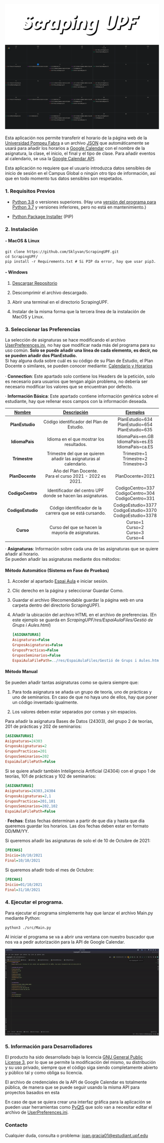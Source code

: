 ![](./res/Tittle.png)
![](./res/GoogleCalendar.png)
<br> <br>
Esta aplicación nos permite transferir el horario de la página web de la [Universidad Pompeu Fabra](https://www.upf.edu) a un archivo [JSON](https://en.wikipedia.org/wiki/JSON) que automáticamente se usará para añadir los horarios a [Google Calendar](https://calendar.google.com/calendar/u/0/r) con el nombre de la asignatura, la clase, el inicio, el final y el tipo de clase. Para añadir eventos al calendario, se usa la [Google Calendar API](https://developers.google.com/calendar/api).

Esta aplicación no requiere que el usuario introduzca datos sensibles de inicio de sesión en el Campus Global o ningún otro tipo de información, así que en todo momento tus datos sensibles son respetados.

### 1. Requisitos Previos

- [Python 3.8](https://www.python.org/downloads/) o versiones superiores.
  (Hay una [versión del programa para Python 3.7](https://github.com/Sklyvan/ScrapingUPF/tree/oldpython) y versiones inferiores, pero no está en mantenimiento.)

- [Python Package Installer](https://github.com/pypa/pip) (PIP) 

### 2. Instalación

#### - MacOS & Linux

```shell
git clone https://github.com/Sklyvan/ScrapingUPF.git
cd ScrapingUPF/
pip install -r Requirements.txt # Si PIP da error, hay que usar pip3.
```

#### - Windows

1. [Descargar Repositorio](https://github.com/Sklyvan/ScrapingUPF/archive/refs/heads/main.zip)

2. Descomprimir el archivo descargado.

3. Abrir una terminal en el directorio ScrapingUPF.

4. Instalar de la misma forma que la tercera línea de la instalación de MacOS y Linux.

### 3. Seleccionar las Preferencias

La selección de asignaturas se hace modificando el archivo [UserPreferences.ini](UserPreferences.ini), no hay que modificar nada más del programa para su uso común. **Solo se puede añadir una línea de cada elemento, es decir, no se pueden añadir dos PlanEstudio.**
<br>
Si hay alguna duda sobre cuál es su código de su Plan de Estudio, el Plan Docente o similares, se pueden conocer mediante: [Calendario y Horarios](https://gestioacademica.upf.edu/pds/consultaPublica/look%5Bconpub%5DInicioPubHora?entradaPublica=true&idiomaPais=ca.ES&centro=332&estudi=3324&planDocente=2021) <br>
<br>
· **Connection**: Este apartado solo contiene los Headers de la petición, solo es necesario para usuarios que tengan algún problema, no debería ser necesario modificar los valores que se encuentran por defecto.

· **Información Básica**: Este apartado contiene información genérica sobre el estudiante, hay que rellenar esos campos con la información deseada.

| <u>Nombre</u>     | <u>Descripción</u>                                                 | <u>Ejemplos</u>                                                  |
|:-----------------:|:------------------------------------------------------------------:|:----------------------------------------------------------------:|
| **PlanEstudio**   | Código identificador del Plan de Estudio.                          | PlanEstudio=634<br/>PlanEstudio=654<br/>PlanEstudio=635          |
| **IdiomaPais**    | Idioma en el que mostrar los resultados.                           | IdiomaPais=en.GB<br/>IdiomaPais=es.ES<br/>IdiomaPais=ca.ES       |
| **Trimestre**     | Trimestre del que se quieren añadir las asignaturas al calendario. | Trimestre=1<br/>Trimestre=2<br/>Trimestre=3                      |
| **PlanDocente**   | Año del Plan Docente. <br/>Para el curso 2021 - 2022 es 2021.      | PlanDocente=2021                                                 |
| **CodigoCentro**  | Identificador del centro UPF donde se hacen las asignaturas.       | CodigoCentro=337<br/>CodigoCentro=304<br/>CodigoCentro=331       |
| **CodigoEstudio** | Código identificador de la carrera que se está cursando.           | CodigoEstudio=3377<br/>CodigoEstudio=3370<br/>CodigoEstudio=3378 |
| **Curso**         | Curso del que se hacen la mayoría de asignaturas.                  | Curso=1<br/>Curso=2<br/>Curso=3<br/>Curso=4                      |

· **Asignaturas**: Información sobre cada una de las asignaturas que se quiere añadir al horario. <br>
Se pueden añadir las asignaturas mediante dos métodos:

#### Método Automático (Sistema en Fase de Pruebas)

1. Acceder al apartado [Espai Aula](https://campusglobal.upf.edu/GGiA/SVGELPortal?OPERACIO=ESTUDIANT) e iniciar sesión.

2. Clic derecho en la página y seleccionar Guardar Como.

3. Guardar el archivo (Recomendable guardar la página web en una carpeta dentro del directorio ScrapingUPF).

4. Añadir la ubicación del archivo HTML en el archivo de preferencias. (En este ejemplo se guarda en *ScrapingUPF/res/EspaiAulaFiles/Gestió de Grups i Aules.html*)
   
   ```ini
   [ASIGNATURAS]
   Asignaturas=False
   GruposAsignaturas=False
   GruposPracticas=False
   GruposSeminarios=False
   EspaiAulaFilePath=../res/EspaiAulaFiles/Gestió de Grups i Aules.html
   ```

#### Método Manual

Se pueden añadir tantas asignaturas como se quiera siempre que: <br>

1. Para toda asignatura se añada un grupo de teoría, uno de prácticas y uno de seminarios. En caso de que no haya uno de ellos, hay que poner un código inventado igualmente.

2. Los valores deben estar separados por comas y sin espacios.

Para añadir la asignatura Bases de Datos (24303), del grupo 2 de teorías, 201 de prácticas y 202 de seminarios:

```ini
[ASIGNATURAS]
Asignaturas=24303
GruposAsignaturas=2
GruposPracticas=201
GruposSeminarios=202
EspaiAulaFilePath=False
```

Si se quiere añadir también Inteligencia Artificial (24304) con el grupo 1 de teorías, 101 de prácticas y 102 de seminarios:

```ini
[ASIGNATURAS]
Asignaturas=24303,24304
GruposAsignaturas=2,1
GruposPracticas=201,101
GruposSeminarios=202,102
EspaiAulaFilePath=False
```

· **Fechas**: Estas fechas determinan a partir de que día y hasta que día queremos guardar los horarios. Las dos fechas deben estar en formato DD/MM/YY.

Si queremos añadir las asignaturas de solo el de 10 de Octubre de 2021:

```ini
[FECHAS]
Inicio=10/10/2021
Final=10/10/2021
```

Si queremos añadir todo el mes de Octubre:

```ini
[FECHAS]
Inicio=01/10/2021
Final=31/10/2021
```

### 4. Ejecutar el programa.

Para ejecutar el programa simplemente hay que lanzar el archivo Main.py mediante Python:

```shell
python3 ./src/Main.py
```

Al iniciar el programa se va a abrir una ventana con nuestro buscador que nos va a pedir autorización para la API de Google Calendar.

![](./res/RunningTheApplication.gif)

### 5. Información para Desarrolladores

El producto ha sido desarrollado bajo la licencia [GNU General Public License 3](https://www.gnu.org/licenses/gpl-3.0.en.html), por lo que se permite la modificación del mismo, su distribución y su uso privado, siempre que el código siga siendo completamente abierto y público tal y como obliga su licencia. 

El archivo de credenciales de la API de Google Calendar es totalmente pública, de manera que se puede seguir usando la misma API para proyectos basados en esta 

En caso de que se quiera crear una interfaz gráfica para la aplicación se pueden usar herramientas como [PyQt5](https://pypi.org/project/PyQt5/) que solo van a necesitar editar el archivo de [UserPreferences.ini](UserPreferences.ini). 

### Contacto

Cualquier duda, consulta o problema: joan.gracia01@estudiant.upf.edu